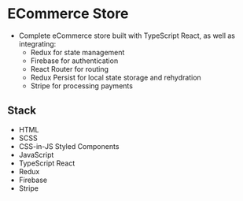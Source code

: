 # ECommerce Store

* Complete eCommerce store built with TypeScript React, as well as integrating:
  * Redux for state management
  * Firebase for authentication
  * React Router for routing
  * Redux Persist for local state storage and rehydration
  * Stripe for processing payments

## Stack

* HTML
* SCSS
* CSS-in-JS Styled Components
* JavaScript
* TypeScript React
* Redux
* Firebase
* Stripe
